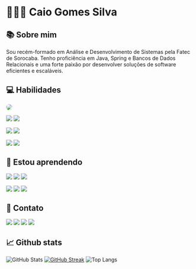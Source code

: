 # 👨🏾‍💻 Caio Gomes Silva

## 📚 Sobre mim

Sou recém-formado em Análise e Desenvolvimento de Sistemas pela Fatec de Sorocaba. Tenho proficiência em Java, Spring e Bancos de Dados Relacionais e uma forte paixão por desenvolver soluções de software eficientes e escaláveis.

## 💻 Habilidades

[<img src="https://img.shields.io/badge/PL%2FSQL-FFFFFF?style=for-the-badge&logo=oracle&logoColor=FF0000&labelColor=FFFFFF&color=FF0000"
 style="border-radius: 10px; transition-duration: .28s; transition-property: box-shadow, transform, opacity; transition-timing-function: cubic-bezier(.4,0,.2,1); opacity: 1;"
 onmouseover="this.style.opacity='0.7';"
 onmouseout="this.style.opacity='1';" class="badges">](https://docs.oracle.com/database/121/LNPLS/toc.htm)

[<img src="https://img.shields.io/badge/GIT-E44C30?style=for-the-badge&logo=git&logoColor=white" class="badges">](https://git-scm.com/docs/git/pt_BR)
[<img src="https://img.shields.io/badge/GitHub-100000?style=for-the-badge&logo=github&logoColor=white)" class="badges">](https://docs.github.com/pt)

[<img src="https://img.shields.io/badge/java-%23ED8B00.svg?style=for-the-badge&logo=openjdk&logoColor=white" class="badges">](https://docs.oracle.com/en/java/)
[<img src="https://img.shields.io/badge/spring-%236DB33F.svg?style=for-the-badge&logo=spring&logoColor=white" class="badges">](https://docs.spring.io/spring-boot/docs/current/reference/htmlsingle/)

[<img src="https://img.shields.io/badge/Microsoft_Excel-217346?logo=microsoft-excel&logoColor=white&style=for-the-badge" class="badges">](https://support.microsoft.com/pt-br/excel)
[<img src="https://img.shields.io/badge/python-3670A0?style=for-the-badge&logo=python&logoColor=ffdd54" class="badges">](https://docs.python.org/pt-br/3/tutorial/)


## 📖 Estou aprendendo

[<img src="https://img.shields.io/badge/HTML5-E34F26?style=for-the-badge&logo=html5&logoColor=white" class="badges">](https://developer.mozilla.org/pt-BR/docs/Web/HTML/Element)
[<img src="https://img.shields.io/badge/CSS3-1572B6?style=for-the-badge&logo=css3&logoColor=white" class="badges">](https://developer.mozilla.org/pt-BR/docs/Web/CSS)
[<img src="https://img.shields.io/badge/Markdown-000?style=for-the-badge&logo=markdown" class="badges">](https://github.com/digitalinnovationone/dio-lab-open-source/blob/main/utils/markdown/sintaxes_marcacao.md)

[<img src="https://img.shields.io/badge/vuejs-%2335495e.svg?style=for-the-badge&logo=vuedotjs&logoColor=%234FC08D" class="badges">]()
[<img src="https://img.shields.io/badge/JavaScript-F7DF1E?style=for-the-badge&logo=javascript&logoColor=black" class="badges">]()
[<img src="https://img.shields.io/badge/node.js-6DA55F?style=for-the-badge&logo=node.js&logoColor=white" class="badges">]()



## 🔗 Contato

[<img src="https://img.shields.io/badge/GitHub-100000?style=for-the-badge&logo=github&logoColor=white" class="badges">](https://github.com/CaioSilva584)
[<img src="https://img.shields.io/badge/-Meu%20Perfil%20na%20DIO-30A3DC?style=for-the-badge" class="badges">](https://www.dio.me/users/caiog_silva2001)
[<img src="https://img.shields.io/badge/LinkedIn-0077B5?style=for-the-badge&logo=linkedin&logoColor=white" class="badges">](https://www.linkedin.com/in/caio-gomes-silva-9781a5214/)
[<img src="https://img.shields.io/badge/WhatsApp-25D366?style=for-the-badge&logo=whatsapp&logoColor=white" class="badges">](https://wa.me/5515991005385)

## 📈 Github stats

![GitHub Stats](https://github-readme-stats.vercel.app/api?username=CaioSilva584&theme=transparent&bg_color=000&border_color=30A3DC&show_icons=true&icon_color=30A3DC&title_color=E94D5F&text_color=FFF)
[![GitHub Streak](https://streak-stats.demolab.com/?user=CaioSilva584&theme=bear&background=000&border=30A3DC&dates=FFF)](https://git.io/streak-stats)
![Top Langs](https://github-readme-stats-git-masterrstaa-rickstaa.vercel.app/api/top-langs/?username=CaioSilva584&layout=compact&bg_color=000&border_color=30A3DC&title_color=E94D5F&text_color=FFF)


